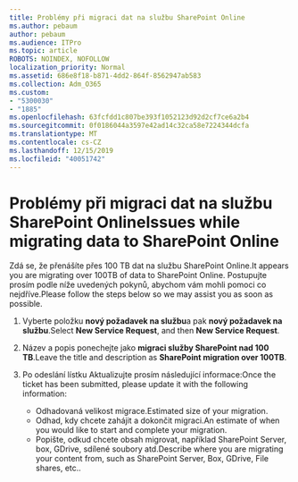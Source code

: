 ```yaml
---
title: Problémy při migraci dat na službu SharePoint Online
ms.author: pebaum
author: pebaum
ms.audience: ITPro
ms.topic: article
ROBOTS: NOINDEX, NOFOLLOW
localization_priority: Normal
ms.assetid: 686e8f18-b871-4dd2-864f-8562947ab583
ms.collection: Adm_O365
ms.custom:
- "5300030"
- "1885"
ms.openlocfilehash: 63fcfdd1c807be393f1052123d92d2cf7ce6a2b4
ms.sourcegitcommit: 0f0186044a3597e42ad14c32ca58e7224344dcfa
ms.translationtype: MT
ms.contentlocale: cs-CZ
ms.lasthandoff: 12/15/2019
ms.locfileid: "40051742"
---
```

# <a name="issues-while-migrating-data-to-sharepoint-online"></a><span data-ttu-id="b3195-102">Problémy při migraci dat na službu SharePoint Online</span><span class="sxs-lookup"><span data-stu-id="b3195-102">Issues while migrating data to SharePoint Online</span></span>

<span data-ttu-id="b3195-103">Zdá se, že přenášíte přes 100 TB dat na službu SharePoint Online.</span><span class="sxs-lookup"><span data-stu-id="b3195-103">It appears you are migrating over 100TB of data to SharePoint Online.</span></span> <span data-ttu-id="b3195-104">Postupujte prosím podle níže uvedených pokynů, abychom vám mohli pomoci co nejdříve.</span><span class="sxs-lookup"><span data-stu-id="b3195-104">Please follow the steps below so we may assist you as soon as possible.</span></span> 

1. <span data-ttu-id="b3195-105">Vyberte položku **nový požadavek na službu**a pak **nový požadavek na službu**.</span><span class="sxs-lookup"><span data-stu-id="b3195-105">Select **New Service Request**, and then **New Service Request**.</span></span> 
2. <span data-ttu-id="b3195-106">Název a popis ponechejte jako **migraci služby SharePoint nad 100 TB**.</span><span class="sxs-lookup"><span data-stu-id="b3195-106">Leave the title and description as **SharePoint migration over 100TB**.</span></span>
3. <span data-ttu-id="b3195-107">Po odeslání lístku Aktualizujte prosím následující informace:</span><span class="sxs-lookup"><span data-stu-id="b3195-107">Once the ticket has been submitted, please update it with the following information:</span></span> 

    - <span data-ttu-id="b3195-108">Odhadovaná velikost migrace.</span><span class="sxs-lookup"><span data-stu-id="b3195-108">Estimated size of your migration.</span></span>
    - <span data-ttu-id="b3195-109">Odhad, kdy chcete zahájit a dokončit migraci.</span><span class="sxs-lookup"><span data-stu-id="b3195-109">An estimate of when you would like to start and complete your migration.</span></span>
    - <span data-ttu-id="b3195-110">Popište, odkud chcete obsah migrovat, například SharePoint Server, box, GDrive, sdílené soubory atd.</span><span class="sxs-lookup"><span data-stu-id="b3195-110">Describe where you are migrating your content from, such as SharePoint Server, Box, GDrive, File shares, etc..</span></span>


  

